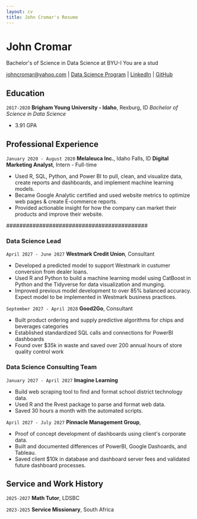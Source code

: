 ```yaml
---
layout: cv
title: John Cromar's Resume
---
```

# John Cromar
Bachelor's of Science in Data Science at BYU-I
You are a stud

<div id="webaddress">
<a href="johncromar@yahoo.com">johncromar@yahoo.com</a>
| <a href="https://byuidatascience.github.io/development.html">Data Science Program</a>
| <a href="https://www.linkedin.com/in/john-cromar-656ba316a/">LinkedIn</a>
| <a href="https://github.com/johncromar/cromarj_resume">GitHub</a>
</div>

<!-- https://www.monique.tech/the-art-of-markdown -->

## Education

`2017-2020`
__Brigham Young University - Idaho__, Rexburg, ID
_Bachelor of Science in Data Science_
- 3.91 GPA


## Professional Experience

`January 2020 - August 2020`
__Melaleuca Inc.__,  Idaho Falls, ID
__Digital Marketing Analyst__, Intern - Full-time

- Used R, SQL, Python, and Power BI to pull, clean, and visualize data, create reports and dashboards, and implement machine learning
models.
- Became Google Analytic certified and used website metrics to optimize web pages & create E-commerce reports.
- Provided actionable insight for how the company can market their
products and improve their website.

###########################################

### Data Science Lead

`April 2027 - June 2027`
__Westmark Credit Union__, Consultant

- Developed a predicted model to support Westmark in custumer conversion from dealer loans.
- Used R and Python to build a machine learning model using CatBoost in Python and the Tidyverse for data visualization and munging. 
- Improved previous model development to over 85% balanced accuracy. Expect model to be implemented in Westmark business practices.

`September 2027 - April 2028`
__Good2Go__, Consultant

- Built product ordering and supply predictive algorithms for chips and beverages categories
- Established standardized SQL calls and connections for PowerBI dashboards
- Found over $35k in waste and saved over 200 annual hours of store quality control work 

### Data Science Consulting Team

`January 2027 - April 2027`
__Imagine Learning__

- Build web scraping tool to find and format school district technology data.
- Used R and the Rvest package to parse and format web data.
- Saved 30 hours a month with the automated scripts.

`April 2027 - July 2027`
__Pinnacle Management Group__, 

- Proof of concept development of dashboards using client's corporate data.
- Built and documented differences of PowerBI, Google Dashoards, and Tableau.
- Saved client $10k in database and dashboard server fees and validated future dashboard processes.


## Service and Work History

`2025-2027`
__Math Tutor__, LDSBC


`2023-2025`
__Service Missionary__, South Africa



<!-- ### Footer

Last updated: May 2013 -->


